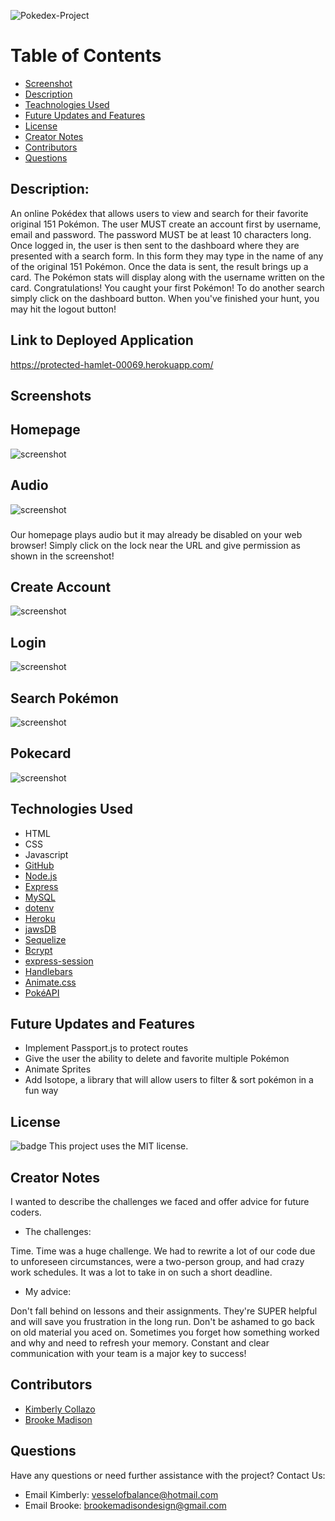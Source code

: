 ![Pokedex-Project](https://user-images.githubusercontent.com/83384131/135737105-bc8ece42-d81a-4f9e-a8bd-0ad2295bba1d.png)

# Table of Contents
* [Screenshot](#screenshot)
* [Description](#description)
* [Teachnologies Used](#technologies-used)
* [Future Updates and Features](#future-updates-and-features)
* [License](#license)
* [Creator Notes](#creator-notes)
* [Contributors](#contributors)
* [Questions](#questions)

## Description:
An online Pokédex that allows users to view and search for their favorite original 151 Pokémon. The user MUST create an account first by username, email and password. The password MUST be at least 10 characters long. Once logged in, the user is then sent to the dashboard where they are presented with a search form. In this form they may type in the name of any of the original 151 Pokémon. Once the data is sent, the result brings up a card. The Pokémon stats will display along with the username written on the card. Congratulations! You caught your first Pokémon! To do another search simply click on the dashboard button. When you've finished your hunt, you may hit the logout button!

## Link to Deployed Application 
https://protected-hamlet-00069.herokuapp.com/

## Screenshots

## Homepage
![screenshot](/screenshots/homepage-finalized.png)
## Audio
![screenshot](/screenshots/audio.png)
###
 Our homepage plays audio but it may already be disabled on your web browser! Simply click on the lock near the URL and give permission as shown in the screenshot!
## Create Account
![screenshot](/screenshots/create-account-finalized.png)
## Login
![screenshot](/screenshots/login-finalized.png)
## Search Pokémon
![screenshot](/screenshots/search-form-finalized.png)
## Pokecard
![screenshot](/screenshots/pokecard-finalized.png)

## Technologies Used
* HTML
* CSS
* Javascript
* [GitHub](https://github.com/)
* [Node.js](https://nodejs.org/en/)
* [Express](https://expressjs.com/)
* [MySQL](https://www.mysql.com/)
* [dotenv](https://www.npmjs.com/package/dotenv)
* [Heroku](https://id.heroku.com/login)
* [jawsDB](https://www.jawsdb.com/)
* [Sequelize](https://sequelize.org/)
* [Bcrypt](https://www.npmjs.com/package/bcrypt)
* [express-session](https://www.npmjs.com/package/express-session)
* [Handlebars](https://handlebarsjs.com/)
* [Animate.css](https://animate.style/)
* [PokéAPI](https://pokeapi.co/)


## Future Updates and Features
* Implement Passport.js to protect routes 
* Give the user the ability to delete and favorite multiple Pokémon 
* Animate Sprites
* Add Isotope, a library that will allow users to filter & sort pokémon in a fun way 


## License
![badge](https://img.shields.io/badge/License-MIT-informational)  This project uses the MIT license.


## Creator Notes

 I wanted to describe the challenges we faced and offer advice for future coders.

* The challenges:

 Time. Time was a huge challenge. We had to rewrite a lot of our code due to unforeseen circumstances, were a two-person group, and had crazy work schedules. It was a lot to take in on such a short deadline.

* My advice:

 Don't fall behind on lessons and their assignments. They're SUPER helpful and will save you frustration in the long run. Don't be ashamed to go back on old material you aced on. Sometimes you forget how something worked and why and need to refresh your memory. Constant and clear communication with your team is a major key to success!
  
## Contributors
* [Kimberly Collazo](http://github.com/Lightfooted) 
* [Brooke Madison](https://github.com/brookemadison)


## Questions
Have any questions or need further assistance with the project? 
Contact Us:
* Email Kimberly: vesselofbalance@hotmail.com
* Email Brooke: brookemadisondesign@gmail.com